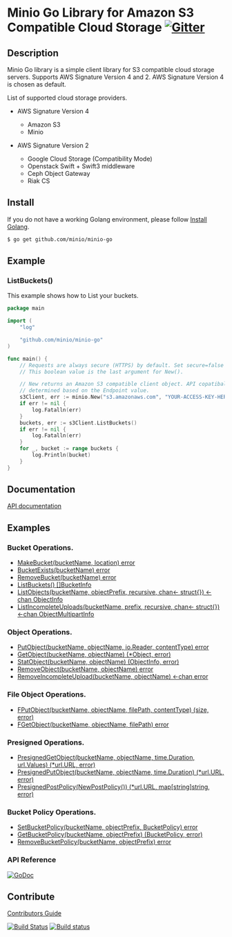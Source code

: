 # Minio Go Library for Amazon S3 Compatible Cloud Storage [![Gitter](https://badges.gitter.im/Join%20Chat.svg)](https://gitter.im/minio/minio?utm_source=badge&utm_medium=badge&utm_campaign=pr-badge&utm_content=badge)

## Description

Minio Go library is a simple client library for S3 compatible cloud storage servers. Supports AWS Signature Version 4 and 2. AWS Signature Version 4 is chosen as default.

List of supported cloud storage providers.

 - AWS Signature Version 4
   - Amazon S3
   - Minio

 - AWS Signature Version 2
   - Google Cloud Storage (Compatibility Mode)
   - Openstack Swift + Swift3 middleware
   - Ceph Object Gateway
   - Riak CS

## Install

If you do not have a working Golang environment, please follow [Install Golang](./INSTALLGO.md).

```sh
$ go get github.com/minio/minio-go
```

## Example

### ListBuckets()

This example shows how to List your buckets.

```go
package main

import (
	"log"

	"github.com/minio/minio-go"
)

func main() {
	// Requests are always secure (HTTPS) by default. Set secure=false to enable insecure (HTTP) access.
	// This boolean value is the last argument for New().

	// New returns an Amazon S3 compatible client object. API copatibality (v2 or v4) is automatically
	// determined based on the Endpoint value.
	s3Client, err := minio.New("s3.amazonaws.com", "YOUR-ACCESS-KEY-HERE", "YOUR-SECRET-KEY-HERE", false)
	if err != nil {
	    log.Fatalln(err)
	}
	buckets, err := s3Client.ListBuckets()
	if err != nil {
		log.Fatalln(err)
	}
	for _, bucket := range buckets {
		log.Println(bucket)
	}
}
```

## Documentation

[API documentation](./API.md)

## Examples

### Bucket Operations.
* [MakeBucket(bucketName, location) error](examples/s3/makebucket.go)
* [BucketExists(bucketName) error](examples/s3/bucketexists.go)
* [RemoveBucket(bucketName) error](examples/s3/removebucket.go)
* [ListBuckets() []BucketInfo](examples/s3/listbuckets.go)
* [ListObjects(bucketName, objectPrefix, recursive, chan<- struct{}) <-chan ObjectInfo](examples/s3/listobjects.go)
* [ListIncompleteUploads(bucketName, prefix, recursive, chan<- struct{}) <-chan ObjectMultipartInfo](examples/s3/listincompleteuploads.go)

### Object Operations.
* [PutObject(bucketName, objectName, io.Reader, contentType) error](examples/s3/putobject.go)
* [GetObject(bucketName, objectName) (*Object, error)](examples/s3/getobject.go)
* [StatObject(bucketName, objectName) (ObjectInfo, error)](examples/s3/statobject.go)
* [RemoveObject(bucketName, objectName) error](examples/s3/removeobject.go)
* [RemoveIncompleteUpload(bucketName, objectName) <-chan error](examples/s3/removeincompleteupload.go)

### File Object Operations.
* [FPutObject(bucketName, objectName, filePath, contentType) (size, error)](examples/s3/fputobject.go)
* [FGetObject(bucketName, objectName, filePath) error](examples/s3/fgetobject.go)

### Presigned Operations.
* [PresignedGetObject(bucketName, objectName, time.Duration, url.Values) (*url.URL, error)](examples/s3/presignedgetobject.go)
* [PresignedPutObject(bucketName, objectName, time.Duration) (*url.URL, error)](examples/s3/presignedputobject.go)
* [PresignedPostPolicy(NewPostPolicy()) (*url.URL, map[string]string, error)](examples/s3/presignedpostpolicy.go)

### Bucket Policy Operations.
* [SetBucketPolicy(bucketName, objectPrefix, BucketPolicy) error](examples/s3/setbucketpolicy.go)
* [GetBucketPolicy(bucketName, objectPrefix) (BucketPolicy, error)](examples/s3/getbucketpolicy.go)
* [RemoveBucketPolicy(bucketName, objectPrefix) error](examples/s3/removebucketpolicy.go)

### API Reference

[![GoDoc](http://img.shields.io/badge/go-documentation-blue.svg?style=flat-square)](http://godoc.org/github.com/minio/minio-go)

## Contribute

[Contributors Guide](./CONTRIBUTING.md)

[![Build Status](https://travis-ci.org/minio/minio-go.svg)](https://travis-ci.org/minio/minio-go) [![Build status](https://ci.appveyor.com/api/projects/status/1ep7n2resn6fk1w6?svg=true)](https://ci.appveyor.com/project/harshavardhana/minio-go)

